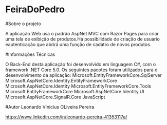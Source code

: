 # FeiraDoPedro

#Sobre o projeto

A aplicação Web usa o padrão AspNet MVC com Razor Pages para criar uma tela de exibição de produtos.Há possibilidade de criação de usuario eautenticação que abrirá uma função de cadatro de novos produtos.
    
#Informações Técnicas

O Back-End desta aplicação foi desenvolvido em linguagem C#, com o framework .NET Core 5.0. Os seguintes pacotes foram utilizados para o desenvolvimento da aplicação:
Microsoft.EntityFrameworkCore.SqlServer
Microsoft.AspNetCore.Identity.EntityFrameworkCore
Microsoft.AspNetCore.Identity
Microsoft.EntityFrameworkCore.Tools
Microsoft.EntityFrameworkCore
Microsoft.AspNetCore.Identity.UI 
Microsoft.AspNetCore.SignalR.Core
JavaScript

#Autor
Leonardo Vinicius OLiveira Pereira

https://www.linkedin.com/in/leonardo-pereira-41353117a/
